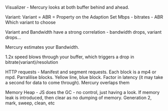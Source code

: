 Visualizer - Mercury looks at both buffer behind and ahead.

Variant: Variant = ABR = Property on the Adaption Set
Mbps - bitrates - ABR
Which variant to choose

Variant and Bandwidth have a strong correlation - bandwidth drops, variant drops...

Mercury estimates your Bandwidth. 

1.2x speed blows through your buffer, which triggers a drop in bitrate(variant)/resolution

HTTP requests - Manifest and segment requests. Each block is a mp4 or mpd.
Parralilise blocks. 
Yellow line, blue block. Factor in latency (it may take a second for data to come through). Mercury overlaps them 

Memory Heap - JS does the GC - no control, just having a look. If memory leak is introduced, then clear as no dumping of memory. Generation 2, mark, sweep, clean, etc